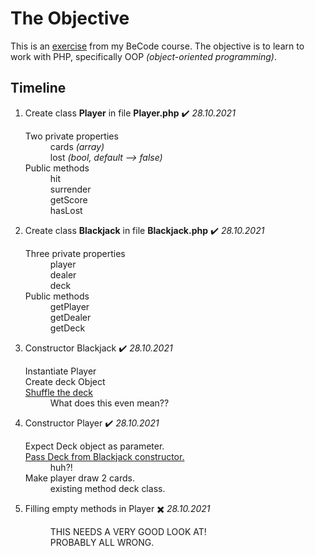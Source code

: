 # The Objective
This is an [exercise] from my BeCode course. The objective is to learn to work with PHP, specifically OOP *(object-oriented programming)*.

[exercise]: https://github.com/becodeorg/ANT-Lamarr-5.34/tree/main/2.The-Hill/php/4.oop-blackjackgame

## Timeline


1. Create class **Player** in file **Player.php** ✔️ *28.10.2021*
   <dl>
   <dt> Two private properties </dt>
        <dd> cards <em>(array)</em> <br>
        lost <em>(bool, default --> false)</em> </dd>
   <dt> Public methods</dt>
      <dd> hit <br> surrender <br> getScore <br> hasLost</dd>
   </dl>
2. Create class **Blackjack** in file **Blackjack.php** ✔️ *28.10.2021*
   <dl>
   <dt>Three private properties</dt>
      <dd>player <br> dealer <br> deck</dd>
   <dt>Public methods</dt>
      <dd>getPlayer <br> getDealer <br> getDeck</dd>
  </dl>

3. Constructor Blackjack ✔️ *28.10.2021*
   <dl>
   <dt>Instantiate Player</dt>
   <dt>Create deck Object</dt>
   <dt style="text-decoration: underline">Shuffle the deck</dt>
      <dd>What does this even mean??</dd>
   </dl>

4. Constructor Player ✔️ *28.10.2021*
   <dl>
   <dt>Expect Deck object as parameter.</dt>
   <dt style="text-decoration: underline">Pass Deck from Blackjack constructor.</dt>
      <dd>huh?!</dd>
   <dt>Make player draw 2 cards.</dt>
      <dd>existing method deck class.</dd>
   </dl>

5. Filling empty methods in Player ✖️ *28.10.2021*
   <dl>
   <dd>THIS NEEDS A VERY GOOD LOOK AT! <br> PROBABLY ALL WRONG.</dd>
   </dl>
